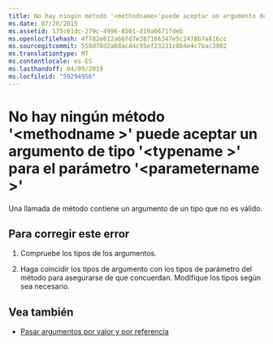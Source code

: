 ```yaml
---
title: No hay ningún método '<methodname>'puede aceptar un argumento de tipo'<typename>'para el parámetro'<parametername>'
ms.date: 07/20/2015
ms.assetid: 175c01dc-279c-4996-8501-d19a6671fdeb
ms.openlocfilehash: 4f782e612a66fd7e387166347e5c2478b7a816cc
ms.sourcegitcommit: 558d78d2a68acd4c95ef23231c8b4e4c7bac3902
ms.translationtype: MT
ms.contentlocale: es-ES
ms.lasthandoff: 04/09/2019
ms.locfileid: "59294956"
---
```

# <a name="no-method-methodname-can-accept-an-argument-of-type-typename-for-parameter-parametername"></a>No hay ningún método '\<methodname >' puede aceptar un argumento de tipo '\<typename >' para el parámetro '\<parametername >'
Una llamada de método contiene un argumento de un tipo que no es válido.  
  
## <a name="to-correct-this-error"></a>Para corregir este error  
  
1. Compruebe los tipos de los argumentos.  
  
2. Haga coincidir los tipos de argumento con los tipos de parámetro del método para asegurarse de que concuerdan. Modifique los tipos según sea necesario.  
  
## <a name="see-also"></a>Vea también

- [Pasar argumentos por valor y por referencia](../../visual-basic/programming-guide/language-features/procedures/passing-arguments-by-value-and-by-reference.md)
